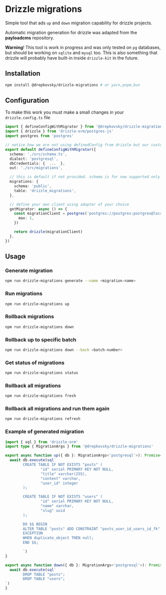 # Drizzle migrations

Simple tool that ads `up` and `down` migration capability for drizzle projects.


Automatic migration generation for drizzle was adapted from the **payloadcms** repository.

 **Warning**! This tool is work in progress and was only tested on `pg` databases, but should be working on `sqlite` and `mysql` too.
 This is also something that drizzle will probably have built-in inside `drizzle-kit` in the future.


## Installation

```bash
npm install @drepkovsky/drizzle-migrations # or yarn,pnpm,bun
```

## Configuration

To make this work you must make a small changes in your `drizzle.config.ts` file

```ts
import { defineConfigWithMigrator } from '@drepkovsky/drizzle-migrations'
import { drizzle } from 'drizzle-orm/postgres-js'
import postgres from 'postgres'

// notice how we are not using definedConfig from drizzle but our custom definedConfigWithMigrator
export default defineConfigWithMigrator({
  schema: './src/schema.ts',
  dialect: 'postgresql',
  dbCredentials: {  ...  },
  out: './src/migrations',

  // this is default if not provided. schema is for now supported only for postgres,
  migrations: {
    schema: 'public',
    table: 'drizzle_migrations',
  }, 

  // define your own client using adapter of your choice
  getMigrator: async () => {
    const migrationClient = postgres('postgres://postgres:postgres@localhost/postgres-db', {
      max: 1,
    })

    return drizzle(migrationClient)
  }, 
})
```

## Usage

### Generate migration
```bash
npm run drizzle-migrations generate --name <migration-name>
```

### Run migrations
```bash
npm run drizzle-migrations up
```

### Rollback migrations
```bash
npm run drizzle-migrations down
```

### Rollback up to specific batch
```bash
npm run drizzle-migrations down --bach <batch-number>
```

### Get status of migrations
```bash
npm run drizzle-migrations status
```

### Rollback all migrations
```bash
npm run drizzle-migrations fresh
```

### Rollback all migrations and run them again
```bash
npm run drizzle-migrations refresh
```


### Example of generated migration

```ts
import { sql } from 'drizzle-orm'
import type { MigrationArgs } from '@drepkovsky/drizzle-migrations'

export async function up({ db }: MigrationArgs<'postgresql'>): Promise<void> {
  await db.execute(sql`
        CREATE TABLE IF NOT EXISTS "posts" (
                "id" serial PRIMARY KEY NOT NULL,
                "title" varchar(255),
                "content" varchar,
                "user_id" integer
        );

        CREATE TABLE IF NOT EXISTS "users" (
                "id" serial PRIMARY KEY NOT NULL,
                "name" varchar,
                "slug" uuid
        );

        DO $$ BEGIN
        ALTER TABLE "posts" ADD CONSTRAINT "posts_user_id_users_id_fk" FOREIGN KEY ("user_id") REFERENCES "public"."users"("id") ON DELETE no action ON UPDATE no action;
        EXCEPTION
        WHEN duplicate_object THEN null;
        END $$;

        `)
}

export async function down({ db }: MigrationArgs<'postgresql'>): Promise<void> {
  await db.execute(sql`
        DROP TABLE "posts";
        DROP TABLE "users";
`)
}
```
